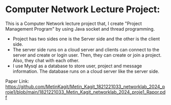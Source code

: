 # Computer Network Lecture Project:

This is a Computer Network lecture project that, I create "Project Management Program" by using Java socket and thread programming.

- Project has two sides one is the Server side and the other is the client side.
- The server side runs on a cloud server and clients can connect to the server and create or login user. Then, they can create or join a project. Also, they chat with each other.
- I use Mysql as a database to store user, project and message information. The database runs on a cloud server like the server side.

Paper Link: https://github.com/MetinKagit/Metin_Kagit_1821221033_networklab_2024_proje1/blob/main/1821221033_Metin_Kagit_networklab_2024_proje1_Rapor.pdf
